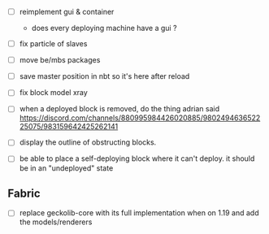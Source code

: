 - [ ] reimplement gui & container
  - does every deploying machine have a gui ?
- [ ] fix particle of slaves
- [ ] move be/mbs packages
- [ ] save master position in nbt so it's here after reload
- [ ] fix block model xray
- [ ] when a deployed block is removed, do the thing adrian said https://discord.com/channels/880995984426020885/980249463652225075/983159642425262141
- [ ] display the outline of obstructing blocks.
- [ ] be able to place a self-deploying block where it can't deploy. it should be in an "undeployed" state


## Fabric
- [ ] replace geckolib-core with its full implementation when on 1.19 and add the models/renderers
